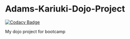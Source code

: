 # Adams-Kariuki-Dojo-Project

[![Codacy Badge](https://api.codacy.com/project/badge/Grade/d79a0cacb362488792f2038147d08016)](https://www.codacy.com/app/adamsdenniskariuki/Adams-Kariuki-Dojo-Project?utm_source=github.com&utm_medium=referral&utm_content=adamsdenniskariuki/Adams-Kariuki-Dojo-Project&utm_campaign=badger)

My dojo project for bootcamp
